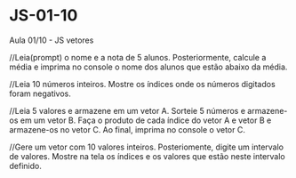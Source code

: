 # JS-01-10

Aula 01/10 - JS vetores

//Leia(prompt) o nome e a nota de 5 alunos. Posteriormente, calcule a média e imprima no console o nome dos alunos que estão abaixo da média.

//Leia 10 números inteiros. Mostre os índices onde os números digitados foram negativos.

//Leia 5 valores e armazene em um vetor A. Sorteie 5 números e armazene-os em um vetor B. Faça o produto de cada índice do vetor A e vetor B e armazene-os no vetor C. Ao final, imprima no console o vetor C.

//Gere um vetor com 10 valores inteiros. Posteriomente, digite um intervalo de valores. Mostre na tela os índices e os valores que estão neste intervalo definido.
